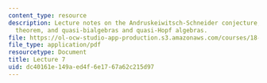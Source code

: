 ```yaml
---
content_type: resource
description: Lecture notes on the Andruskeiwitsch-Schneider conjecture, the Cartier-Kostant
  theorem, and quasi-bialgebras and quasi-Hopf algebras.
file: https://ol-ocw-studio-app-production.s3.amazonaws.com/courses/18-769-topics-in-lie-theory-tensor-categories-spring-2009/dc40161e149aed4f6e1767a62c215d97_MIT18_769S09_lec07.pdf
file_type: application/pdf
resourcetype: Document
title: Lecture 7
uid: dc40161e-149a-ed4f-6e17-67a62c215d97
---
```

